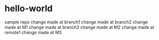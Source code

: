 # hello-world
sample repo
change made at branch1
change made at branch2
change made at M1
change made at branch3
change made at M2
change made at remote1
change made at M3
